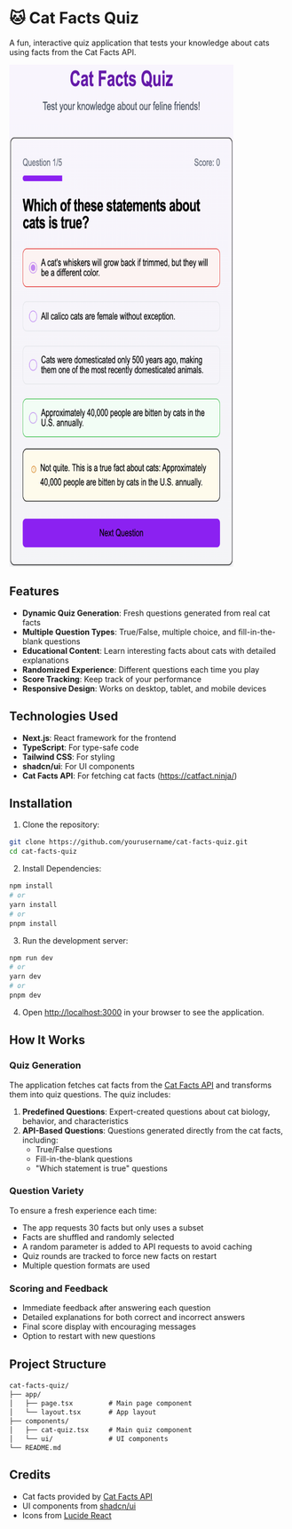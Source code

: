 # 🐱 Cat Facts Quiz

A fun, interactive quiz application that tests your knowledge about cats using facts from the Cat Facts API.

<img src="./figures/app-screenshot.png" alt="Cat Facts Quiz Screenshot" width="404" height="904">

## Features

- **Dynamic Quiz Generation**: Fresh questions generated from real cat facts
- **Multiple Question Types**: True/False, multiple choice, and fill-in-the-blank questions
- **Educational Content**: Learn interesting facts about cats with detailed explanations
- **Randomized Experience**: Different questions each time you play
- **Score Tracking**: Keep track of your performance
- **Responsive Design**: Works on desktop, tablet, and mobile devices

## Technologies Used

- **Next.js**: React framework for the frontend
- **TypeScript**: For type-safe code
- **Tailwind CSS**: For styling
- **shadcn/ui**: For UI components
- **Cat Facts API**: For fetching cat facts (https://catfact.ninja/)

## Installation

1. Clone the repository:

```bash
git clone https://github.com/yourusername/cat-facts-quiz.git
cd cat-facts-quiz
```

2. Install Dependencies:

```bash
npm install
# or
yarn install
# or
pnpm install
```

3. Run the development server:

```bash
npm run dev
# or
yarn dev
# or
pnpm dev
```

4. Open [http://localhost:3000](http://localhost:3000) in your browser to see the application.

## How It Works

### Quiz Generation

The application fetches cat facts from the [Cat Facts API](https://catfact.ninja/) and transforms them into quiz questions. The quiz includes:

1. **Predefined Questions**: Expert-created questions about cat biology, behavior, and characteristics
2. **API-Based Questions**: Questions generated directly from the cat facts, including:
    - True/False questions
    - Fill-in-the-blank questions
    - "Which statement is true" questions

### Question Variety

To ensure a fresh experience each time:

- The app requests 30 facts but only uses a subset
- Facts are shuffled and randomly selected
- A random parameter is added to API requests to avoid caching
- Quiz rounds are tracked to force new facts on restart
- Multiple question formats are used

### Scoring and Feedback

- Immediate feedback after answering each question
- Detailed explanations for both correct and incorrect answers
- Final score display with encouraging messages
- Option to restart with new questions

## Project Structure

```plaintext
cat-facts-quiz/
├── app/
│   ├── page.tsx         # Main page component
│   └── layout.tsx       # App layout
├── components/
│   ├── cat-quiz.tsx     # Main quiz component
│   └── ui/              # UI components
└── README.md            
```

## Credits

- Cat facts provided by [Cat Facts API](https://catfact.ninja/)
- UI components from [shadcn/ui](https://ui.shadcn.com/)
- Icons from [Lucide React](https://lucide.dev/)
